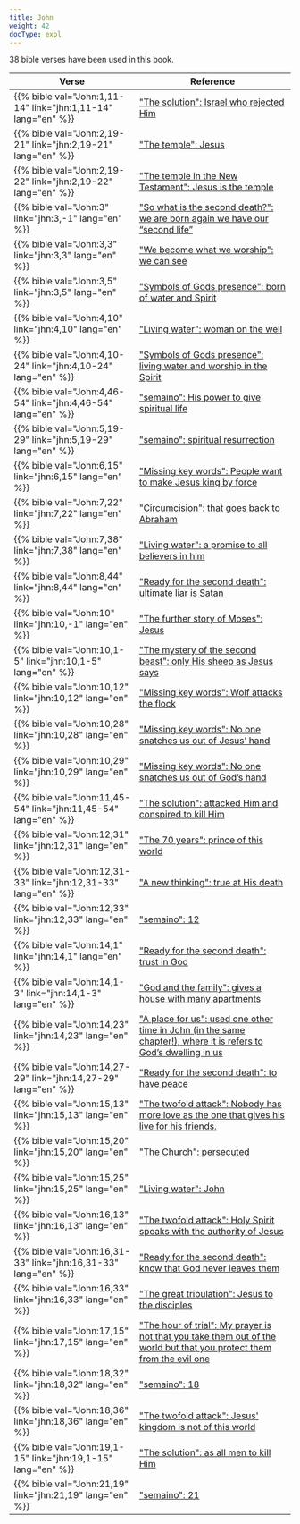 ```yaml
---
title: John
weight: 42
docType: expl
---
```


38 bible verses have been used in this book.

| Verse | Reference |
|-------|-----------|
| {{% bible val="John:1,11-14" link="jhn:1,11-14" lang="en" %}} | ["The solution": Israel who rejected Him](/expl/bible/daniel/the-son-of-man-and-the-remnant#77b0) |
| {{% bible val="John:2,19-21" link="jhn:2,19-21" lang="en" %}} | ["The temple": Jesus](/appl/content/witnesses/_index#5a8c) |
| {{% bible val="John:2,19-22" link="jhn:2,19-22" lang="en" %}} | ["The temple in the New Testament": Jesus is the temple](/expl/bible/creation/the-temple-and-the-presence-of-god#None) |
| {{% bible val="John:3" link="jhn:3,-1" lang="en" %}} | ["So what is the second death?": we are born again we have our “second life”](/expl/content/1000y/the-thousand-year-kingdom#e7fd) |
| {{% bible val="John:3,3" link="jhn:3,3" lang="en" %}} | ["We become what we worship": we can see](/appl/topics/power/worship#9eba) |
| {{% bible val="John:3,5" link="jhn:3,5" lang="en" %}} | ["Symbols of Gods presence": born of water and Spirit](/expl/content/paradise/the-new-jerusalem#38e5) |
| {{% bible val="John:4,10" link="jhn:4,10" lang="en" %}} | ["Living water": woman on the well](/expl/content/paradise/the-new-jerusalem#bac3) |
| {{% bible val="John:4,10-24" link="jhn:4,10-24" lang="en" %}} | ["Symbols of Gods presence": living water and worship in the Spirit](/expl/content/paradise/the-new-jerusalem#38e5) |
| {{% bible val="John:4,46-54" link="jhn:4,46-54" lang="en" %}} | ["semaino": His power to give spiritual life](/expl/background/literature/literally-or-symbolic#e9fa) |
| {{% bible val="John:5,19-29" link="jhn:5,19-29" lang="en" %}} | ["semaino": spiritual resurrection](/expl/background/literature/literally-or-symbolic#e9fa) |
| {{% bible val="John:6,15" link="jhn:6,15" lang="en" %}} | ["Missing key words": People want to make Jesus king by force](/expl/topics/others/the-rapture#7612) |
| {{% bible val="John:7,22" link="jhn:7,22" lang="en" %}} | ["Circumcision": that goes back to Abraham](/expl/background/israel/the-church-is-part-of-israel#7f94) |
| {{% bible val="John:7,38" link="jhn:7,38" lang="en" %}} | ["Living water": a promise to all believers in him](/expl/content/paradise/the-new-jerusalem#bac3) |
| {{% bible val="John:8,44" link="jhn:8,44" lang="en" %}} | ["Ready for the second death": ultimate liar is Satan](/expl/content/paradise/the-new-jerusalem#0819) |
| {{% bible val="John:10" link="jhn:10,-1" lang="en" %}} | ["The further story of Moses": Jesus](/expl/bible/exodus/the-birth-of-moses#371c) |
| {{% bible val="John:10,1-5" link="jhn:10,1-5" lang="en" %}} | ["The mystery of the second beast": only His sheep as Jesus says](/expl/content/beasts/the-nature-of-the-beast-in-the-book-of-revelation#fe85) |
| {{% bible val="John:10,12" link="jhn:10,12" lang="en" %}} | ["Missing key words": Wolf attacks the flock](/expl/topics/others/the-rapture#7612) |
| {{% bible val="John:10,28" link="jhn:10,28" lang="en" %}} | ["Missing key words": No one snatches us out of Jesus’ hand](/expl/topics/others/the-rapture#7612) |
| {{% bible val="John:10,29" link="jhn:10,29" lang="en" %}} | ["Missing key words": No one snatches us out of God’s hand](/expl/topics/others/the-rapture#7612) |
| {{% bible val="John:11,45-54" link="jhn:11,45-54" lang="en" %}} | ["The solution": attacked Him and conspired to kill Him](/expl/bible/daniel/the-son-of-man-and-the-remnant#77b0) |
| {{% bible val="John:12,31" link="jhn:12,31" lang="en" %}} | ["The 70 years": prince of this world](/expl/bible/daniel/the-70-year-weeks#6576) |
| {{% bible val="John:12,31-33" link="jhn:12,31-33" lang="en" %}} | ["A new thinking": true at His death](/expl/background/israel/jesus-and-the-covenant#a5cc) |
| {{% bible val="John:12,33" link="jhn:12,33" lang="en" %}} | ["semaino": 12](/expl/background/literature/literally-or-symbolic#e9fa) |
| {{% bible val="John:14,1" link="jhn:14,1" lang="en" %}} | ["Ready for the second death": trust in God](/expl/content/paradise/the-new-jerusalem#0819) |
| {{% bible val="John:14,1-3" link="jhn:14,1-3" lang="en" %}} | ["God and the family": gives a house with many apartments](/expl/background/israel/the-role-of-family-in-the-bible#01d7) |
| {{% bible val="John:14,23" link="jhn:14,23" lang="en" %}} | ["A place for us": used one other time in John (in the same chapter!), where it is refers to God’s dwelling in us](/expl/topics/others/the-rapture#11c1) |
| {{% bible val="John:14,27-29" link="jhn:14,27-29" lang="en" %}} | ["Ready for the second death": to have peace](/expl/content/paradise/the-new-jerusalem#0819) |
| {{% bible val="John:15,13" link="jhn:15,13" lang="en" %}} | ["The twofold attack": Nobody has more love as the one that gives his live for his friends.](/expl/content/beasts/the-nature-of-the-beast-in-the-book-of-revelation#f4be) |
| {{% bible val="John:15,20" link="jhn:15,20" lang="en" %}} | ["The Church": persecuted](/appl/background/overview/_index#9e32) |
| {{% bible val="John:15,25" link="jhn:15,25" lang="en" %}} | ["Living water": John](/expl/content/paradise/the-new-jerusalem#bac3) |
| {{% bible val="John:16,13" link="jhn:16,13" lang="en" %}} | ["The twofold attack": Holy Spirit speaks with the authority of Jesus](/expl/content/beasts/the-nature-of-the-beast-in-the-book-of-revelation#f4be) |
| {{% bible val="John:16,31-33" link="jhn:16,31-33" lang="en" %}} | ["Ready for the second death": know that God never leaves them](/expl/content/paradise/the-new-jerusalem#0819) |
| {{% bible val="John:16,33" link="jhn:16,33" lang="en" %}} | ["The great tribulation": Jesus to the disciples](/expl/content/army/the-end-time-and-the-great-tribulation#a3b5) |
| {{% bible val="John:17,15" link="jhn:17,15" lang="en" %}} | ["The hour of trial": My prayer is not that you take them out of the world but that you protect them from the evil one](/expl/content/letters/the-letter-to-the-church-in-philadelphia#202d) |
| {{% bible val="John:18,32" link="jhn:18,32" lang="en" %}} | ["semaino": 18](/expl/background/literature/literally-or-symbolic#e9fa) |
| {{% bible val="John:18,36" link="jhn:18,36" lang="en" %}} | ["The twofold attack": Jesus' kingdom is not of this world](/expl/content/beasts/the-nature-of-the-beast-in-the-book-of-revelation#f4be) |
| {{% bible val="John:19,1-15" link="jhn:19,1-15" lang="en" %}} | ["The solution": as all men to kill Him](/expl/bible/daniel/the-son-of-man-and-the-remnant#77b0) |
| {{% bible val="John:21,19" link="jhn:21,19" lang="en" %}} | ["semaino": 21](/expl/background/literature/literally-or-symbolic#e9fa) |
